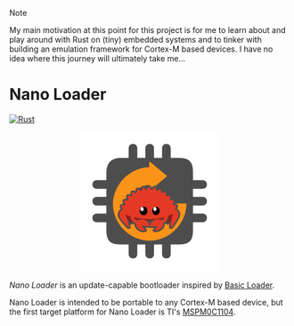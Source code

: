 > [!NOTE]
> My main motivation at this point for this project is for me to learn about
> and play around with Rust on (tiny) embedded systems and to tinker with
> building an emulation framework for Cortex-M based devices. I have no idea
> where this journey will ultimately take me...

# Nano Loader
[![Rust](https://img.shields.io/badge/Rust-%23000000.svg?e&logo=rust&logoColor=white)](#)

<p align="center">
<img width="250" src="nanoloader/src/.doc/nanoloader.png">
</p>

_Nano Loader_ is an update-capable bootloader inspired by [Basic
Loader](https://github.com/mkuyper/basicloader).

Nano Loader is intended to be portable to any Cortex-M based device, but the
first target platform for Nano Loader is TI's
[MSPM0C1104](https://www.ti.com/product/MSPM0C1104).
